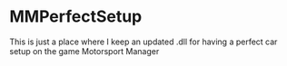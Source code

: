# MMPerfectSetup
This is just a place where I keep an updated .dll for having a perfect car setup on the game Motorsport Manager
